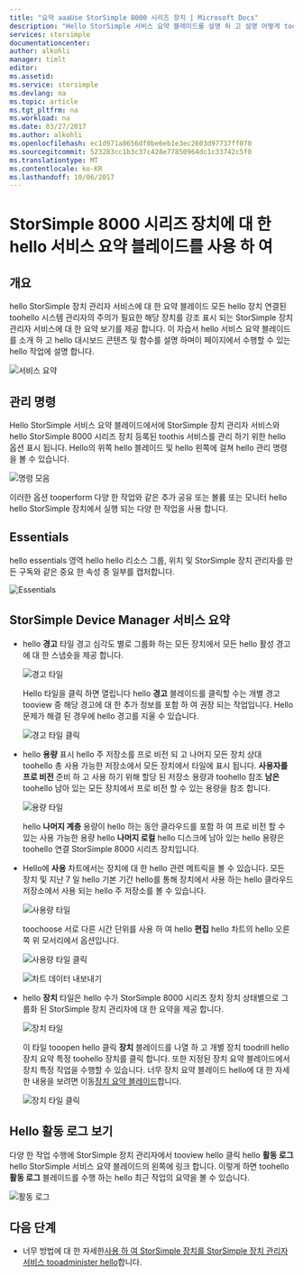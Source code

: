 ```yaml
---
title: "요약 aaaUse StorSimple 8000 시리즈 장치 | Microsoft Docs"
description: "Hello StorSimple 서비스 요약 블레이드를 설명 하 고 설명 어떻게 toouse 것 StorSimple 솔루션의 toomonitor hello 상태입니다."
services: storsimple
documentationcenter: 
author: alkohli
manager: timlt
editor: 
ms.assetid: 
ms.service: storsimple
ms.devlang: na
ms.topic: article
ms.tgt_pltfrm: na
ms.workload: na
ms.date: 03/27/2017
ms.author: alkohli
ms.openlocfilehash: ec1d971a8656df0be6eb1e3ec2603d97737ff070
ms.sourcegitcommit: 523283cc1b3c37c428e77850964dc1c33742c5f0
ms.translationtype: MT
ms.contentlocale: ko-KR
ms.lasthandoff: 10/06/2017
---
```

# <a name="use-hello-service-summary-blade-for-storsimple-8000-series-device"></a>StorSimple 8000 시리즈 장치에 대 한 hello 서비스 요약 블레이드를 사용 하 여

## <a name="overview"></a>개요

hello StorSimple 장치 관리자 서비스에 대 한 요약 블레이드 모든 hello 장치 연결된 toohello 시스템 관리자의 주의가 필요한 해당 장치를 강조 표시 되는 StorSimple 장치 관리자 서비스에 대 한 요약 보기를 제공 합니다. 이 자습서 hello 서비스 요약 블레이드를 소개 하 고 hello 대시보드 콘텐츠 및 함수를 설명 하며이 페이지에서 수행할 수 있는 hello 작업에 설명 합니다.

![서비스 요약](./media/storsimple-8000-service-dashboard/service-summary1.png)


## <a name="management-commands"></a>관리 명령

Hello StorSimple 서비스 요약 블레이드에서에 StorSimple 장치 관리자 서비스와 hello StorSimple 8000 시리즈 장치 등록된 toothis 서비스를 관리 하기 위한 hello 옵션 표시 됩니다. Hello의 위쪽 hello 블레이드 및 hello 왼쪽에 걸쳐 hello 관리 명령을 볼 수 있습니다.

![명령 모음](./media/storsimple-8000-service-dashboard/service-summary2.png)

이러한 옵션 tooperform 다양 한 작업와 같은 추가 공유 또는 볼륨 또는 모니터 hello hello StorSimple 장치에서 실행 되는 다양 한 작업을 사용 합니다.


## <a name="essentials"></a>Essentials

hello essentials 영역 hello hello 리소스 그룹, 위치 및 StorSimple 장치 관리자를 만든 구독와 같은 중요 한 속성 중 일부를 캡처합니다.

![Essentials](./media/storsimple-8000-service-dashboard/service-summary3.png)

## <a name="storsimple-device-manager-service-summary"></a>StorSimple Device Manager 서비스 요약

* hello **경고** 타일 경고 심각도 별로 그룹화 하는 모든 장치에서 모든 hello 활성 경고에 대 한 스냅숏을 제공 합니다.

    ![경고 타일](./media/storsimple-8000-service-dashboard/service-summary4.png)

    Hello 타일을 클릭 하면 열립니다 hello **경고** 블레이드를 클릭할 수는 개별 경고 tooview 중 해당 경고에 대 한 추가 정보를 포함 하 여 권장 되는 작업입니다. Hello 문제가 해결 된 경우에 hello 경고를 지울 수 있습니다.

    ![경고 타일 클릭](./media/storsimple-8000-service-dashboard/service-summary8.png)

* hello **용량** 표시 hello 주 저장소를 프로 비전 되 고 나머지 모든 장치 상대 toohello 총 사용 가능한 저장소에서 모든 장치에서 타일에 표시 됩니다. **사용자를 프로 비전** 준비 하 고 사용 하기 위해 할당 된 저장소 용량과 toohello 참조 **남은** toohello 남아 있는 모든 장치에서 프로 비전 할 수 있는 용량을 참조 합니다.

    ![용량 타일](./media/storsimple-8000-service-dashboard/service-summary6.png)

    hello **나머지 계층** 용량이 hello 하는 동안 클라우드를 포함 하 여 프로 비전 할 수 있는 사용 가능한 용량 hello **나머지 로컬** hello 디스크에 남아 있는 hello 용량은 toohello 연결 StorSimple 8000 시리즈 장치입니다.


* Hello에 **사용** 차트에서는 장치에 대 한 hello 관련 메트릭을 볼 수 있습니다. 모든 장치 및 지난 7 일 hello 기본 기간 hello를 통해 장치에서 사용 하는 hello 클라우드 저장소에서 사용 되는 hello 주 저장소를 볼 수 있습니다. 

    ![사용량 타일](./media/storsimple-8000-service-dashboard/service-summary7.png) 

    toochoose 서로 다른 시간 단위를 사용 하 여 hello **편집** hello 차트의 hello 오른쪽 위 모서리에서 옵션입니다.

     ![사용량 타일 클릭](./media/storsimple-8000-service-dashboard/service-summary10.png)

     ![차트 데이터 내보내기](./media/storsimple-8000-service-dashboard/service-summary11.png)

* hello **장치** 타일은 hello 수가 StorSimple 8000 시리즈 장치 장치 상태별으로 그룹화 된 StorSimple 장치 관리자에 대 한 요약을 제공 합니다. 

    ![장치 타일](./media/storsimple-8000-service-dashboard/service-summary5.png)

    이 타일 tooopen hello 클릭 **장치** 블레이드를 나열 하 고 개별 장치 toodrill hello 장치 요약 특정 toohello 장치를 클릭 합니다. 또한 지정된 장치 요약 블레이드에서 장치 특정 작업을 수행할 수 있습니다. 너무 장치 요약 블레이드 hello에 대 한 자세한 내용을 보려면 이동[장치 요약 블레이드](storsimple-8000-device-dashboard.md)합니다.

    ![장치 타일 클릭](./media/storsimple-8000-service-dashboard/service-summary9.png)

## <a name="view-hello-activity-logs"></a>Hello 활동 로그 보기

다양 한 작업 수행에 StorSimple 장치 관리자에서 tooview hello 클릭 hello **활동 로그** hello StorSimple 서비스 요약 블레이드의 왼쪽에 링크 합니다. 이렇게 하면 toohello **활동 로그** 블레이드를 수행 하는 hello 최근 작업의 요약을 볼 수 있습니다.

![활동 로그](./media/storsimple-8000-service-dashboard/activity-logs1.png)
## <a name="next-steps"></a>다음 단계

* 너무 방법에 대 한 자세한[사용 하 여 StorSimple 장치를 StorSimple 장치 관리자 서비스 tooadminister hello](storsimple-8000-manager-service-administration.md)합니다.

